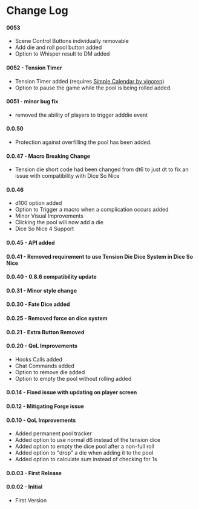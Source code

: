 # Change Log

#### 0053

- Scene Control Buttons individually removable
- Add die and roll pool button added
- Option to Whisper result to DM added

#### 0052 - Tension Timer

- Tension Timer added (requires [Simple Calendar by vigoren](https://github.com/vigoren/foundryvtt-simple-calendar#installing-the-module))
- Option to pause the game while the pool is being rolled added. 

#### 0051 - minor bug fix

- removed the ability of players to trigger adddie event

#### 0.0.50

- Protection against overfilling the pool has been added.

#### 0.0.47 - Macro Breaking Change

- Tension die short code had been changed from dt6 to just dt to fix an issue with compatibility with Dice So Nice

#### 0.0.46

- d100 option added
- Option to Trigger a macro when a complication occurs added
- Minor Visual Improvements
- Clicking the pool will now add a die
- Dice So Nice 4 Support

#### 0.0.45 - API added

#### 0.0.41 - Removed requirement to use Tension Die Dice System in Dice So Nice

#### 0.0.40 - 0.8.6 compatibility update

#### 0.0.31 - Minor style change

#### 0.0.30 - Fate Dice added

#### 0.0.25 - Removed force on dice system

#### 0.0.21 - Extra Button Removed

#### 0.0.20 - QoL Improvements

- Hooks Calls added
- Chat Commands added
- Option to remove die added
- Option to empty the pool without rolling added

#### 0.0.14 - Fixed issue with updating on player screen

#### 0.0.12 - Mitigating Forge issue

#### 0.0.10 - QoL Improvements

- Added permanent pool tracker
- Added option to use normal d6 instead of the tension dice
- Added option to empty the dice pool after a non-full roll
- Added option to "drop" a die when adding it to the pool
- Added option to calculate sum instead of checking for 1s

#### 0.0.03 - First Release

#### 0.0.02 - Initial

- First Version